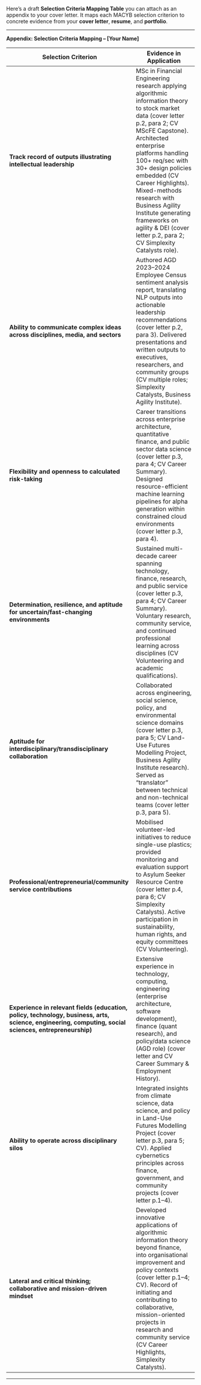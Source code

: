 Here’s a draft **Selection Criteria Mapping Table** you can attach as an appendix to your cover letter.
It maps each MACYB selection criterion to concrete evidence from your **cover letter**, **resume**, and **portfolio**.

---

**Appendix: Selection Criteria Mapping – \[Your Name]**

| **Selection Criterion**                                                                                                                               | **Evidence in Application**                                                                                                                                                                                                                                                                                                                                                                                                |
| ----------------------------------------------------------------------------------------------------------------------------------------------------- | -------------------------------------------------------------------------------------------------------------------------------------------------------------------------------------------------------------------------------------------------------------------------------------------------------------------------------------------------------------------------------------------------------------------------- |
| **Track record of outputs illustrating intellectual leadership**                                                                                      | MSc in Financial Engineering research applying algorithmic information theory to stock market data (cover letter p.2, para 2; CV MScFE Capstone). Architected enterprise platforms handling 100+ req/sec with 30+ design policies embedded (CV Career Highlights). Mixed-methods research with Business Agility Institute generating frameworks on agility & DEI (cover letter p.2, para 2; CV Simplexity Catalysts role). |
| **Ability to communicate complex ideas across disciplines, media, and sectors**                                                                       | Authored AGD 2023–2024 Employee Census sentiment analysis report, translating NLP outputs into actionable leadership recommendations (cover letter p.2, para 3). Delivered presentations and written outputs to executives, researchers, and community groups (CV multiple roles; Simplexity Catalysts, Business Agility Institute).                                                                                       |
| **Flexibility and openness to calculated risk-taking**                                                                                                | Career transitions across enterprise architecture, quantitative finance, and public sector data science (cover letter p.3, para 4; CV Career Summary). Designed resource-efficient machine learning pipelines for alpha generation within constrained cloud environments (cover letter p.3, para 4).                                                                                                                       |
| **Determination, resilience, and aptitude for uncertain/fast-changing environments**                                                                  | Sustained multi-decade career spanning technology, finance, research, and public service (cover letter p.3, para 4; CV Career Summary). Voluntary research, community service, and continued professional learning across disciplines (CV Volunteering and academic qualifications).                                                                                                                                       |
| **Aptitude for interdisciplinary/transdisciplinary collaboration**                                                                                    | Collaborated across engineering, social science, policy, and environmental science domains (cover letter p.3, para 5; CV Land-Use Futures Modelling Project, Business Agility Institute research). Served as “translator” between technical and non-technical teams (cover letter p.3, para 5).                                                                                                                            |
| **Professional/entrepreneurial/community service contributions**                                                                                      | Mobilised volunteer-led initiatives to reduce single-use plastics; provided monitoring and evaluation support to Asylum Seeker Resource Centre (cover letter p.4, para 6; CV Simplexity Catalysts). Active participation in sustainability, human rights, and equity committees (CV Volunteering).                                                                                                                         |
| **Experience in relevant fields (education, policy, technology, business, arts, science, engineering, computing, social sciences, entrepreneurship)** | Extensive experience in technology, computing, engineering (enterprise architecture, software development), finance (quant research), and policy/data science (AGD role) (cover letter and CV Career Summary & Employment History).                                                                                                                                                                                        |
| **Ability to operate across disciplinary silos**                                                                                                      | Integrated insights from climate science, data science, and policy in Land-Use Futures Modelling Project (cover letter p.3, para 5; CV). Applied cybernetics principles across finance, government, and community projects (cover letter p.1–4).                                                                                                                                                                           |
| **Lateral and critical thinking; collaborative and mission-driven mindset**                                                                           | Developed innovative applications of algorithmic information theory beyond finance, into organisational improvement and policy contexts (cover letter p.1–4; CV). Record of initiating and contributing to collaborative, mission-oriented projects in research and community service (CV Career Highlights, Simplexity Catalysts).                                                                                        |

---

